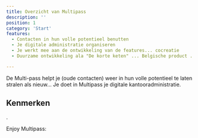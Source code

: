 ```yaml
---
title: Overzicht van Multipass
description: ''
position: 1
category: 'Start'
features:
  - Contacten in hun volle potentieel benutten
  - Je digitale administratie organiseren
  - Je werkt mee aan de ontwikkeling van de features... cocreatie
  - Duurzame ontwikkeling ala "De korte keten" ... Belgische product ... Nederlandse support

---
```



<alert type="success">

De Multi-pass helpt je (oude contacten) weer in hun volle potentieel te laten stralen als nieuw... Je doet in Multipass je digitale kantooradministratie.

</alert>

## Kenmerken

<list :items="features"></list>
<p>.</p>
<p class="flex items-center">Enjoy Multipass:&nbsp;<app-color-switcher class="inline-flex ml-2"></app-color-switcher></p>


